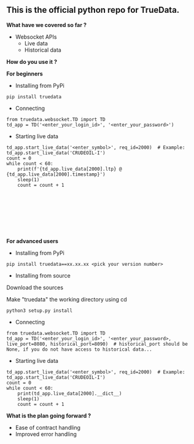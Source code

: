 This is the official python repo for TrueData.
-------


**What have we covered so far ?**
* Websocket APIs
  *  Live data
  *  Historical data

**How do you use it ?**

**For beginners**

* Installing from PyPi
```
pip install truedata
```

* Connecting 
```
from truedata.websocket.TD import TD
td_app = TD('<enter_your_login_id>', '<enter_your_password>')
```

* Starting live data
```
td_app.start_live_data('<enter_symbol>', req_id=2000)  # Example: td_app.start_live_data('CRUDEOIL-I')
count = 0
while count < 60:
    print(f'{td_app.live_data[2000].ltp} @ {td_app.live_data[2000].timestamp}')
    sleep(1)
    count = count + 1
```

<br>
<br>
<br>
<br>
<br>
<br>

**For advanced users**
* Installing from PyPi
```
pip install truedata==xx.xx.xx <pick your version number>
```
* Installing from source

Download the sources

Make "truedata" the working directory using cd
```
python3 setup.py install
```

* Connecting 
```
from truedata.websocket.TD import TD
td_app = TD('<enter_your_login_id>', '<enter_your_password>, live_port=8080, historical_port=8090)  # historical_port should be None, if you do not have access to historical data...
```

* Starting live data
```
td_app.start_live_data('<enter_symbol>', req_id=2000)  # Example: td_app.start_live_data('CRUDEOIL-I')
count = 0
while count < 60:
    print(td_app.live_data[2000].__dict__)
    sleep(1)
    count = count + 1
```
    
**What is the plan going forward ?**
* Ease of contract handling
* Improved error handling
